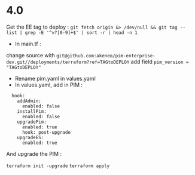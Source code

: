 # 4.0

Get the EE tag to deploy :
`git fetch origin &> /dev/null && git tag --list | grep -E '^v?[0-9]+$' | sort -r | head -n 1`

- In main.tf :

change source with 
`git@github.com:akeneo/pim-enterprise-dev.git//deployments/terraform?ref=TAGtoDEPLOY`
add field 
`pim_version = "TAGtoDEPLOY"`

- Rename pim.yaml in values.yaml
- In values.yaml, add in PIM :
```
  hook:
    addAdmin:
      enabled: false
    installPim:
      enabled: false
    upgradePim:
      enabled: true
      hook: post-upgrade
    upgradeES:
      enabled: true
```

And upgrade the PIM :

`terraform init -upgrade`
`terraform apply`
